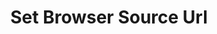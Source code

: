 ---
title: Set Browser Source Url
description: Change the URL of a browser source
parameters:
  - name: ObsConnection
    type: Select
    required: true
    description: |
      Select the Connection from the drop-down
      - Any, Default, or named connections will appear here
  - name: ObsScene
    type: Select
    required: true
    description: |
      Select a Scene from the drop-down
      - Can also manually type the Scene name into the box
  - name: ObsSource
    type: Select
    required: true
    description: |
      Select a Source from the drop-down
      - Can also manually type the Source name into the box
  - name: Url
    type: String
    required: true
    description: |
      Enter a new URL for the browser source
variables: []
csharpMethods:
  - ObsSetBrowserSource
---